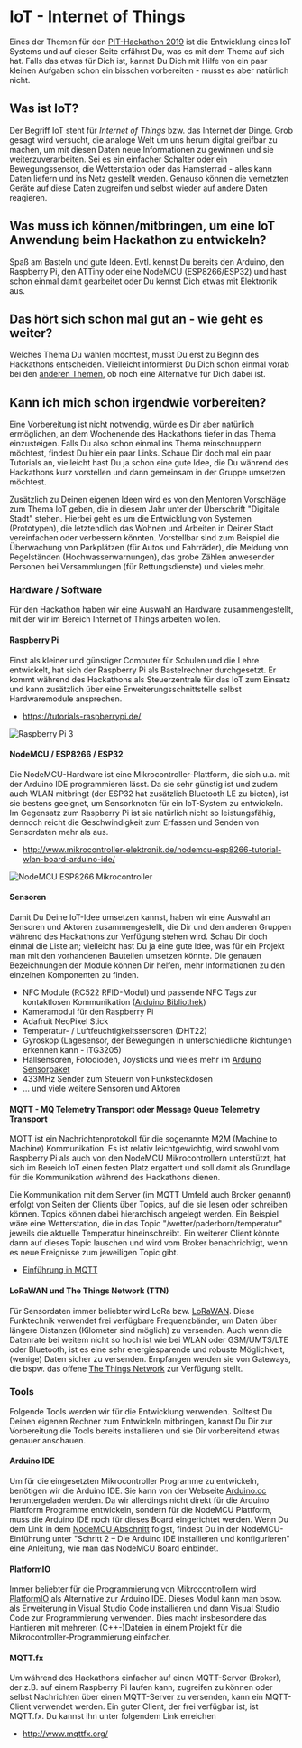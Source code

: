# IoT - Internet of Things

Eines der Themen für den [PIT-Hackathon 2019](https://github.com/PIT-Hackathon/2019-Infos) ist die Entwicklung eines IoT Systems und auf dieser Seite erfährst Du, was es mit dem Thema auf sich hat. Falls das etwas für Dich ist, kannst Du Dich mit Hilfe von ein paar kleinen Aufgaben schon ein bisschen vorbereiten - musst es aber natürlich nicht.

## Was ist IoT?

Der Begriff IoT steht für *Internet of Things* bzw. das Internet der Dinge. Grob gesagt wird versucht, die analoge Welt um uns herum digital greifbar zu machen, um mit diesen Daten neue Informationen zu gewinnen und sie weiterzuverarbeiten. Sei es ein einfacher Schalter oder ein Bewegungssensor, die Wetterstation oder das Hamsterrad - alles kann Daten liefern und ins Netz gestellt werden. Genauso können die vernetzten Geräte auf diese Daten zugreifen und selbst wieder auf andere Daten reagieren.

## Was muss ich können/mitbringen, um eine IoT Anwendung beim Hackathon zu entwickeln?

Spaß am Basteln und gute Ideen. Evtl. kennst Du bereits den Arduino, den Raspberry Pi, den ATTiny oder eine NodeMCU (ESP8266/ESP32) und hast schon einmal damit gearbeitet oder Du kennst Dich etwas mit Elektronik aus.

## Das hört sich schon mal gut an - wie geht es weiter?

Welches Thema Du wählen möchtest, musst Du erst zu Beginn des Hackathons entscheiden. Vielleicht informierst Du Dich schon einmal vorab bei den [anderen Themen](https://github.com/PIT-Hackathon/2019-Infos), ob noch eine Alternative für Dich dabei ist.

## Kann ich mich schon irgendwie vorbereiten?

Eine Vorbereitung ist nicht notwendig, würde es Dir aber natürlich ermöglichen, an dem Wochenende des Hackathons tiefer in das Thema einzusteigen. Falls Du also schon einmal ins Thema reinschnuppern möchtest, findest Du hier ein paar Links. Schaue Dir doch mal ein paar Tutorials an, vielleicht hast Du ja schon eine gute Idee, die Du während des Hackathons kurz vorstellen und dann gemeinsam in der Gruppe umsetzen möchtest.

Zusätzlich zu Deinen eigenen Ideen wird es von den Mentoren Vorschläge zum Thema IoT geben, die in diesem Jahr unter der Überschrift "Digitale Stadt" stehen. Hierbei geht es um die Entwicklung von Systemen (Prototypen), die letztendlich das Wohnen und Arbeiten in Deiner Stadt vereinfachen oder verbessern könnten. Vorstellbar sind zum Beispiel die Überwachung von Parkplätzen (für Autos und Fahrräder), die Meldung von Pegelständen (Hochwasserwarnungen), das grobe Zählen anwesender Personen bei Versammlungen (für Rettungsdienste) und vieles mehr. 

### Hardware / Software

Für den Hackathon haben wir eine Auswahl an Hardware zusammengestellt, mit der wir im Bereich Internet of Things arbeiten wollen.

#### Raspberry Pi

Einst als kleiner und günstiger Computer für Schulen und die Lehre entwickelt, hat sich der Raspberry Pi als Bastelrechner durchgesetzt. Er kommt während des Hackathons als Steuerzentrale für das IoT zum Einsatz und kann zusätzlich über eine Erweiterungsschnittstelle selbst Hardwaremodule ansprechen.

- <https://tutorials-raspberrypi.de/>

![Raspberry Pi 3](images/RaspberryPi.jpg)

#### NodeMCU / ESP8266 / ESP32

Die NodeMCU-Hardware ist eine Mikrocontroller-Plattform, die sich u.a. mit der Arduino IDE programmieren lässt. Da sie sehr günstig ist und zudem auch WLAN mitbringt (der ESP32 hat zusätzlich Bluetooth LE zu bieten), ist sie bestens geeignet, um Sensorknoten für ein IoT-System zu entwickeln. Im Gegensatz zum Raspberry Pi ist sie natürlich nicht so leistungsfähig, dennoch reicht die Geschwindigkeit zum Erfassen und Senden von Sensordaten mehr als aus.

- <http://www.mikrocontroller-elektronik.de/nodemcu-esp8266-tutorial-wlan-board-arduino-ide/>

![NodeMCU ESP8266 Mikrocontroller](images/NodeMCU.png)

#### Sensoren

Damit Du Deine IoT-Idee umsetzen kannst, haben wir eine Auswahl an Sensoren und Aktoren zusammengestellt, die Dir und den anderen Gruppen während des Hackathons zur Verfügung stehen wird. Schau Dir doch einmal die Liste an; vielleicht hast Du ja eine gute Idee, was für ein Projekt man mit den vorhandenen Bauteilen umsetzen könnte. Die genauen Bezeichnungen der Module können Dir helfen, mehr Informationen zu den einzelnen Komponenten zu finden.

- NFC Module (RC522 RFID-Modul) und passende NFC Tags zur kontaktlosen Kommunikation ([Arduino Bibliothek](https://github.com/miguelbalboa/rfid))
- Kameramodul für den Raspberry Pi
- Adafruit NeoPixel Stick
- Temperatur- / Luftfeuchtigkeitssensoren (DHT22)
- Gyroskop (Lagesensor, der Bewegungen in unterschiedliche Richtungen erkennen kann - ITG3205)
- Hallsensoren, Fotodioden, Joysticks und vieles mehr im [Arduino Sensorpaket](https://tkkrlab.nl/wiki/Arduino_37_sensors)
- 433MHz Sender zum Steuern von Funksteckdosen
- ... und viele weitere Sensoren und Aktoren

#### MQTT - MQ Telemetry Transport oder Message Queue Telemetry Transport

MQTT ist ein Nachrichtenprotokoll für die sogenannte M2M (Machine to Machine) Kommunikation. Es ist relativ leichtgewichtig, wird sowohl vom Raspberry Pi als auch von den NodeMCU Mikrocontrollern unterstützt, hat sich im Bereich IoT einen festen Platz ergattert und soll damit als Grundlage für die Kommunikation während des Hackathons dienen.

Die Kommunikation mit dem Server (im MQTT Umfeld auch Broker genannt) erfolgt von Seiten der Clients über Topics, auf die sie lesen oder schreiben können. Topics können dabei hierarchisch angelegt werden. Ein Beispiel wäre eine Wetterstation, die in das Topic "/wetter/paderborn/temperatur" jeweils die aktuelle Temperatur hineinschreibt. Ein weiterer Client könnte dann auf dieses Topic lauschen und wird vom Broker benachrichtigt, wenn es neue Ereignisse zum jeweiligen Topic gibt.

- [Einführung in MQTT](https://www.predic8.de/mqtt.htm)

#### LoRaWAN und The Things Network (TTN)

Für Sensordaten immer beliebter wird LoRa bzw. [LoRaWAN](https://de.wikipedia.org/wiki/Long_Range_Wide_Area_Network). Diese Funktechnik verwendet frei verfügbare Frequenzbänder, um Daten über längere Distanzen (Kilometer sind möglich) zu versenden. Auch wenn die Datenrate bei weitem nicht so hoch ist wie bei WLAN oder GSM/UMTS/LTE oder Bluetooth, ist es eine sehr energiesparende und robuste Möglichkeit, (wenige) Daten sicher zu versenden. Empfangen werden sie von Gateways, die bspw. das offene [The Things Network](https://www.thethingsnetwork.org/) zur Verfügung stellt.

### Tools

Folgende Tools werden wir für die Entwicklung verwenden. Solltest Du Deinen eigenen Rechner zum Entwickeln mitbringen, kannst Du Dir zur Vorbereitung die Tools bereits installieren und sie Dir vorbereitend etwas genauer anschauen.

#### Arduino IDE

Um für die eingesetzten Mikrocontroller Programme zu entwickeln, benötigen wir die Arduino IDE. Sie kann von der Webseite [Arduino.cc](http://www.arduino.cc) heruntergeladen werden. Da wir allerdings nicht direkt für die Arduino Plattform Programme entwickeln, sondern für die NodeMCU Plattform, muss die Arduino IDE noch für dieses Board eingerichtet werden. Wenn Du dem Link in dem [NodeMCU Abschnitt](#nodemcu--esp8266--esp32) folgst, findest Du in der NodeMCU-Einführung unter "Schritt 2 – Die Arduino IDE installieren und konfigurieren" eine Anleitung, wie man das NodeMCU Board einbindet.

#### PlatformIO

Immer beliebter für die Programmierung von Mikrocontrollern wird [PlatformIO](https://platformio.org/) als Alternative zur Arduino IDE. Dieses Modul kann man bspw. als Erweiterung in [Visual Studio Code](https://code.visualstudio.com/) installieren und dann Visual Studio Code zur Programmierung verwenden. Dies macht insbesondere das Hantieren mit mehreren (C++-)Dateien in einem Projekt für die Mikrocontroller-Programmierung einfacher.

#### MQTT.fx

Um während des Hackathons einfacher auf einen MQTT-Server (Broker), der z.B. auf einem Raspberry Pi laufen kann, zugreifen zu können oder selbst Nachrichten über einen MQTT-Server zu versenden, kann ein MQTT-Client verwendet werden. Ein guter Client, der frei verfügbar ist, ist MQTT.fx. Du kannst ihn unter folgendem Link erreichen

- <http://www.mqttfx.org/>
